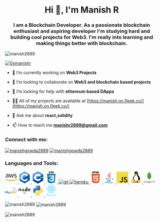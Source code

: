 <h1 align="center">Hi 👋, I'm Manish R</h1>
<h3 align="center">I am a Blockchain Developer. As a passionate blockchain enthusiast and aspiring developer I'm studying hard and building cool projects for Web3. I'm really into learning and making things better with blockchain.</h3>

<p align="left"> <img src="https://komarev.com/ghpvc/?username=manish2889&label=Profile%20views&color=0e75b6&style=flat" alt="manish2889" /> </p>

<p align="left"> <a href="https://x.com/0xmanishr" target="blank"><img src="https://img.shields.io/twitter/follow/0xmanishr?logo=twitter&style=for-the-badge" alt="0xmanishr" /></a> </p>

- 🔭 I’m currently working on **Web3 Projects**

- 👯 I’m looking to collaborate on **Web3 and blockchain based projects**

- 🤝 I’m looking for help with **ethereum based DApps**

- 👨‍💻 All of my projects are available at [https://manish.on.fleek.co/](https://manish.on.fleek.co/)

- 💬 Ask me about **react,solidity**

- 📫 How to reach me **manishr2889@gmail.com**

<h3 align="left">Connect with me:</h3>
<p align="left">
<a href="https://twitter.com/manishgowda2889" target="blank"><img align="center" src="https://raw.githubusercontent.com/rahuldkjain/github-profile-readme-generator/master/src/images/icons/Social/twitter.svg" alt="manishgowda2889" height="30" width="40" /></a>
<a href="https://linkedin.com/in/manishgowda2889" target="blank"><img align="center" src="https://raw.githubusercontent.com/rahuldkjain/github-profile-readme-generator/master/src/images/icons/Social/linked-in-alt.svg" alt="manishgowda2889" height="30" width="40" /></a>
</p>

<h3 align="left">Languages and Tools:</h3>
<p align="left"> <a href="https://aws.amazon.com" target="_blank" rel="noreferrer"> <img src="https://raw.githubusercontent.com/devicons/devicon/master/icons/amazonwebservices/amazonwebservices-original-wordmark.svg" alt="aws" width="40" height="40"/> </a> <a href="https://www.cprogramming.com/" target="_blank" rel="noreferrer"> <img src="https://raw.githubusercontent.com/devicons/devicon/master/icons/c/c-original.svg" alt="c" width="40" height="40"/> </a> <a href="https://www.w3schools.com/cpp/" target="_blank" rel="noreferrer"> <img src="https://raw.githubusercontent.com/devicons/devicon/master/icons/cplusplus/cplusplus-original.svg" alt="cplusplus" width="40" height="40"/> </a> <a href="https://www.w3schools.com/css/" target="_blank" rel="noreferrer"> <img src="https://raw.githubusercontent.com/devicons/devicon/master/icons/css3/css3-original-wordmark.svg" alt="css3" width="40" height="40"/> </a> <a href="https://git-scm.com/" target="_blank" rel="noreferrer"> <img src="https://www.vectorlogo.zone/logos/git-scm/git-scm-icon.svg" alt="git" width="40" height="40"/> </a> <a href="https://heroku.com" target="_blank" rel="noreferrer"> <img src="https://www.vectorlogo.zone/logos/heroku/heroku-icon.svg" alt="heroku" width="40" height="40"/> </a> <a href="https://www.w3.org/html/" target="_blank" rel="noreferrer"> <img src="https://raw.githubusercontent.com/devicons/devicon/master/icons/html5/html5-original-wordmark.svg" alt="html5" width="40" height="40"/> </a> <a href="https://www.java.com" target="_blank" rel="noreferrer"> <img src="https://raw.githubusercontent.com/devicons/devicon/master/icons/java/java-original.svg" alt="java" width="40" height="40"/> </a> <a href="https://developer.mozilla.org/en-US/docs/Web/JavaScript" target="_blank" rel="noreferrer"> <img src="https://raw.githubusercontent.com/devicons/devicon/master/icons/javascript/javascript-original.svg" alt="javascript" width="40" height="40"/> </a> <a href="https://www.linux.org/" target="_blank" rel="noreferrer"> <img src="https://raw.githubusercontent.com/devicons/devicon/master/icons/linux/linux-original.svg" alt="linux" width="40" height="40"/> </a> <a href="https://www.mongodb.com/" target="_blank" rel="noreferrer"> <img src="https://raw.githubusercontent.com/devicons/devicon/master/icons/mongodb/mongodb-original-wordmark.svg" alt="mongodb" width="40" height="40"/> </a> <a href="https://www.mysql.com/" target="_blank" rel="noreferrer"> <img src="https://raw.githubusercontent.com/devicons/devicon/master/icons/mysql/mysql-original-wordmark.svg" alt="mysql" width="40" height="40"/> </a> <a href="https://nodejs.org" target="_blank" rel="noreferrer"> <img src="https://raw.githubusercontent.com/devicons/devicon/master/icons/nodejs/nodejs-original-wordmark.svg" alt="nodejs" width="40" height="40"/> </a> <a href="https://www.python.org" target="_blank" rel="noreferrer"> <img src="https://raw.githubusercontent.com/devicons/devicon/master/icons/python/python-original.svg" alt="python" width="40" height="40"/> </a> <a href="https://reactjs.org/" target="_blank" rel="noreferrer"> <img src="https://raw.githubusercontent.com/devicons/devicon/master/icons/react/react-original-wordmark.svg" alt="react" width="40" height="40"/> </a> </p>

<p><img align="left" src="https://github-readme-stats.vercel.app/api/top-langs?username=manish2889&show_icons=true&locale=en&layout=compact" alt="manish2889" /></p>

<p>&nbsp;<img align="center" src="https://github-readme-stats.vercel.app/api?username=manish2889&show_icons=true&locale=en" alt="manish2889" /></p>

<p><img align="center" src="https://github-readme-streak-stats.herokuapp.com/?user=manish2889&" alt="manish2889" /></p>
